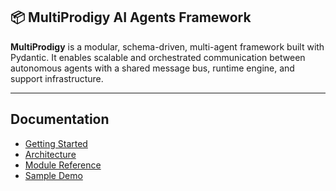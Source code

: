 ## 📦 MultiProdigy AI Agents Framework

**MultiProdigy** is a modular, schema-driven, multi-agent framework built with Pydantic. It enables scalable and orchestrated communication between autonomous agents with a shared message bus, runtime engine, and support infrastructure.

------

## Documentation

- [Getting Started](docs/getting_started.md)  
- [Architecture](docs/architecture.md)  
- [Module Reference](docs/modules_reference.md)  
- [Sample Demo](docs/sample_agent_demo.md) 

